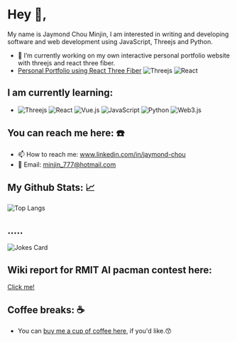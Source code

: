 # Hey 👋, 
My name is Jaymond Chou Minjin, I am interested in writing and developing software and web development using JavaScript, Threejs and Python. 

- 🔭 I’m currently working on my own interactive personal portfolio website with threejs and react three fiber. 
- [Personal Portfolio using React Three Fiber](https://minjin-chou.vercel.app)  ![Threejs](https://img.shields.io/badge/threejs-black?style=for-the-badge&logo=three.js&logoColor=white) ![React](https://img.shields.io/badge/react-%2320232a.svg?style=for-the-badge&logo=react&logoColor=%2361DAFB)

## I am currently learning: 
-   ![Threejs](https://img.shields.io/badge/threejs-black?style=for-the-badge&logo=three.js&logoColor=white) ![React](https://img.shields.io/badge/react-%2320232a.svg?style=for-the-badge&logo=react&logoColor=%2361DAFB) ![Vue.js](https://img.shields.io/badge/vuejs-%2335495e.svg?style=for-the-badge&logo=vuedotjs&logoColor=%234FC08D) ![JavaScript](https://img.shields.io/badge/javascript-%23323330.svg?style=for-the-badge&logo=javascript&logoColor=%23F7DF1E) ![Python](https://img.shields.io/badge/python-3670A0?style=for-the-badge&logo=python&logoColor=ffdd54) ![Web3.js](https://img.shields.io/badge/web3.js-F16822?style=for-the-badge&logo=web3.js&logoColor=white)

## You can reach me here: ☎️ 
- 📫 How to reach me: www.linkedin.com/in/jaymond-chou
- 📧 Email: minjin_777@hotmail.com

## My Github Stats: 📈
<!--- ![Minjin's GitHub stats](https://github-readme-stats.vercel.app/api?username=dev-minjin-chou&show_icons=true&theme=apprentice) --->
![Top Langs](https://github-readme-stats.vercel.app/api/top-langs/?username=dev-minjin-chou&layout=compact)

## .....
![Jokes Card](https://readme-jokes.vercel.app/api)

## Wiki report for RMIT AI pacman contest here:
[Click me!](https://github.com/kuntakinte777/COSC1125-1127-Contest-A.I/wiki)

## Coffee breaks: ☕ 
- You can [buy me a cup of coffee here](https://www.buymeacoffee.com/minjin777z), if you'd like.😙
